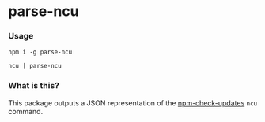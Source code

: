 # parse-ncu

### Usage

`npm i -g parse-ncu`

`ncu | parse-ncu`

### What is this?

This package outputs a JSON representation of the [npm-check-updates](https://www.npmjs.com/package/npm-check-updates) `ncu` command.
